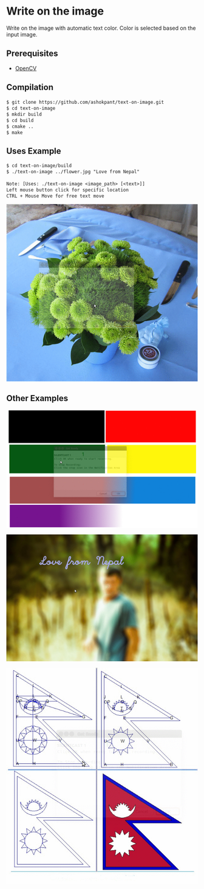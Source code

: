 <!---
Title:       |  Write text on the image
Subtitle:    |  Text color will be selected automatically based on the given image
Project:     |  text-on-image
Author:      Ashok Kumar Pant 
Affiliation: Tribhuvan University, Kathmandu 
Web:         http://ashokpant.github.io
Date:        July 27, 2016 
-->

# **Write on the image**
Write on the image with automatic text color. Color is selected based on the input image.

## Prerequisites
* [OpenCV](http://opencv.org/)

## Compilation
	$ git clone https://github.com/ashokpant/text-on-image.git
	$ cd text-on-image
	$ mkdir build
	$ cd build
	$ cmake ..
	$ make 
	
## Uses Example
	$ cd text-on-image/build
	$ ./text-on-image ../flower.jpg "Love from Nepal"  
	
	Note: [Uses: ./text-on-image <image_path> [<text>]]
	Left mouse button click for specific location
	CTRL + Mouse Move for free text move

![ ](https://github.com/ashokpant/text-on-image/blob/master/demo/text-on-image.gif)
	
## Other Examples

![ ](https://github.com/ashokpant/text-on-image/blob/master/demo/text-on-image3.gif)

![ ](https://github.com/ashokpant/text-on-image/blob/master/demo/text-on-image1.gif)

![ ](https://github.com/ashokpant/text-on-image/blob/master/demo/text-on-image2.gif)




